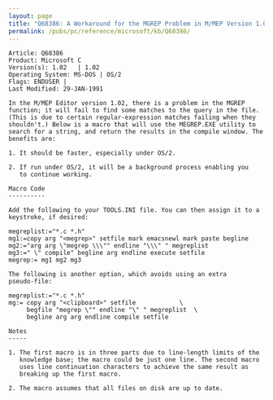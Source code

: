 ```yaml
---
layout: page
title: "Q68386: A Workaround for the MGREP Problem in M/MEP Version 1.02"
permalink: /pubs/pc/reference/microsoft/kb/Q68386/
---
```


	Article: Q68386
	Product: Microsoft C
	Version(s): 1.02   | 1.02
	Operating System: MS-DOS | OS/2
	Flags: ENDUSER |
	Last Modified: 29-JAN-1991
	
	In the M/MEP Editor version 1.02, there is a problem in the MGREP
	function; it will fail to find some matches to the query in the file.
	(This is due to certain regular-expression matches failing when they
	shouldn't.) Below is a macro that will use the MEGREP.EXE utility to
	search for a string, and return the results in the compile window. The
	benefits are:
	
	1. It should be faster, especially under OS/2.
	
	2. If run under OS/2, it will be a background process enabling you
	   to continue working.
	
	Macro Code
	----------
	
	Add the following to your TOOLS.INI file. You can then assign it to a
	keystroke, if desired:
	
	megreplist:="*.c *.h"
	mg1:=copy arg "<megrep>" setfile mark emacsnewl mark paste begline
	mg2:="arg arg \"megrep \\\"" endline "\\\" " megreplist
	mg3:=" \" compile" begline arg endline execute setfile
	megrep:= mg1 mg2 mg3
	
	The following is another option, which avoids using an extra
	pseudo-file:
	
	megreplist:="*.c *.h"
	mg:= copy arg "<clipboard>" setfile            \
	     begfile "megrep \"" endline "\" " megreplist  \
	     begline arg arg endline compile setfile
	
	Notes
	-----
	
	1. The first macro is in three parts due to line-length limits of the
	   knowledge base; the macro could be just one line. The second macro
	   uses line continuation characters to achieve the same result as
	   breaking up the first macro.
	
	2. The macro assumes that all files on disk are up to date.
